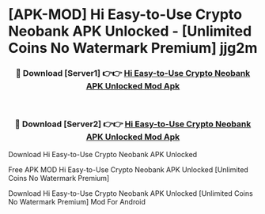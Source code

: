 # [APK-MOD] Hi Easy-to-Use Crypto Neobank APK Unlocked - [Unlimited Coins No Watermark Premium] jjg2m



<div align="center">
<h3>🔴 Download [Server1] 👉👉 <a href="https://momento.my/?title=Hi_Easy-to-Use_Crypto_Neobank_APK_Unlocked">Hi Easy-to-Use Crypto Neobank APK Unlocked Mod Apk</a></h3><br>

<h3>🔴 Download [Server2] 👉👉 <a href="https://momento.my/?title=Hi_Easy-to-Use_Crypto_Neobank_APK_Unlocked">Hi Easy-to-Use Crypto Neobank APK Unlocked Mod Apk</a></h3>
</div>



Download Hi Easy-to-Use Crypto Neobank APK Unlocked 

Free APK MOD Hi Easy-to-Use Crypto Neobank APK Unlocked [Unlimited Coins No Watermark Premium]

Download Hi Easy-to-Use Crypto Neobank APK Unlocked [Unlimited Coins No Watermark Premium] Mod For Android
